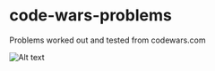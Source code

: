 # code-wars-problems
Problems worked out and tested from codewars.com

![Alt text](https://www.codewars.com/users/cmd-kvn/badges/large?sanitize=true)

